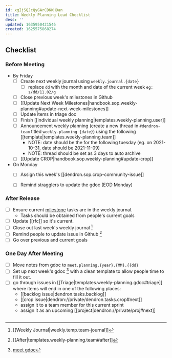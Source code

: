 ```yaml
---
id: xgIjSQJcQyGArCDKKH9an
title: Weekly Planning Lead Checklist
desc: ''
updated: 1635950421546
created: 1625575868274
---
```


## Checklist

### Before Meeting
- By Friday
  - [ ] Create next weekly journal using `weekly.journal.{date}` 
    - [ ] replace `dd` with the month and date of the current week `eg: s/dd/11.02/g`
  - [ ] Close previous week's milestones in Github
  - [ ] [[Update Next Week Milestones|handbook.sop.weekly-planning#update-next-week-milestones]]
  - [ ] Update items in triage doc
  - [ ] Finish [[individual weekly planning|templates.weekly-planning.user]]
  - [ ] Announcement weekly planning (create a new thread in `#dendron-team` titled `weekly-planning {date}`) using the following [[template|templates.weekly-planning.team]]
      - NOTE: date should be the for the following tuesday (eg. on 2021-10-31, date should be 2021-11-09)
      - NOTE: thread should be set as 3 days to auto archive
  - [ ] [[Update CROP|handbook.sop.weekly-planning#update-crop]]
- On Monday
  - [ ] Assign this week's [[dendron.sop.crop-community-issue]]
  - [ ] Remind stragglers to update the gdoc (EOD Monday)


### After Release
  <!-- We'll automate this process, right now, not worth doing-->
- [ ] Ensure current [milestone](https://github.com/dendronhq/dendron/milestones) tasks are in the weekly journal.
  - Tasks should be obtained from people's current goals
- [ ] Update [[rfc]] so it's current.
- [ ] Close out last week's weekly journal [^1]
- [ ] Remind people to update issue in Github [^2] 
- [ ] Go over previous and current goals

### One Day After Meeting
- [ ] Move notes from gdoc to `meet.planning.{year}.{MM}.{{dd}`
- [ ] Set up next week's gdoc [^meet-gdoc] with a clean template to allow people time to fill it out.
- [ ] go through issues in [[Triage|templates.weekly-planning.gdoc#triage]] where items will end in one of the following places:
    - [[backlog issue|dendron.tasks.backlog]]
    - [[crop issue|dendron://private/dendron.tasks.crop#next]]
    - assign it to a team member for this current sprint
    - assign it as an upcoming [[project|dendron://private/proj#next]]


##

[^1]: [[Weekly Journal|weekly.temp.team-journal]] 
[^2]: [[After|templates.weekly-planning.team#after]]
[^meet-gdoc]: [meet gdoc](https://docs.google.com/document/d/1GEZfMMHLmz5AIvGoZrjM24TL7r_XjlmuerjEa2L9Pmo/edit#)
